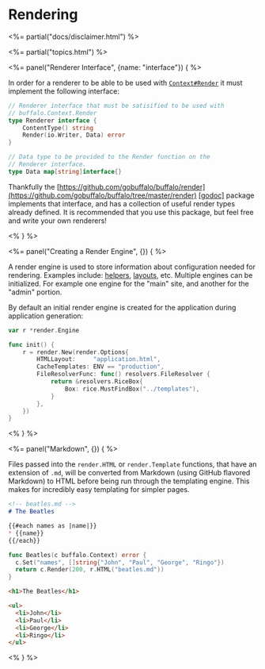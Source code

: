 # Rendering

<%= partial("docs/disclaimer.html") %>

<%= partial("topics.html") %>

<%= panel("Renderer Interface", {name: "interface"}) { %>

In order for a renderer to be able to be used with [`Context#Render`](/docs/context) it must implement the following interface:

```go
// Renderer interface that must be satisified to be used with
// buffalo.Context.Render
type Renderer interface {
	ContentType() string
	Render(io.Writer, Data) error
}

// Data type to be provided to the Render function on the
// Renderer interface.
type Data map[string]interface{}
```

Thankfully the [https://github.com/gobuffalo/buffalo/render](https://github.com/gobuffalo/buffalo/tree/master/render) [[godoc]](https://godoc.org/github.com/gobuffalo/buffalo/render) package implements that interface, and has a collection of useful render types already defined. It is recommended that you use this package, but feel free and write your own renderers!

<% } %>

<%= panel("Creating a Render Engine", {}) { %>

A render engine is used to store information about configuration needed for rendering. Examples include: [helpers](/docs/helpers), [layouts](/docs/layouts), etc. Multiple engines can be initialized. For example one engine for the "main" site, and another for the "admin" portion.

By default an initial render engine is created for the application during application generation:

```go
var r *render.Engine

func init() {
	r = render.New(render.Options{
		HTMLLayout:     "application.html",
		CacheTemplates: ENV == "production",
		FileResolverFunc: func() resolvers.FileResolver {
			return &resolvers.RiceBox{
				Box: rice.MustFindBox("../templates"),
			}
		},
	})
}
```

<% } %>

<%= panel("Markdown", {}) { %>

Files passed into the `render.HTML` or `render.Template` functions, that have an extension of `.md`, will be converted from Markdown (using GitHub flavored Markdown) to HTML before being run through the templating engine. This makes for incredibly easy templating for simpler pages.

```markdown
<!-- beatles.md -->
# The Beatles

{{#each names as |name|}}
* {{name}}
{{/each}}
```

```go
func Beatles(c buffalo.Context) error {
  c.Set("names", []string{"John", "Paul", "George", "Ringo"})
  return c.Render(200, r.HTML("beatles.md"))
}
```

```html
<h1>The Beatles</h1>

<ul>
  <li>John</li>
  <li>Paul</li>
  <li>George</li>
  <li>Ringo</li>
</ul>
```

<% } %>
